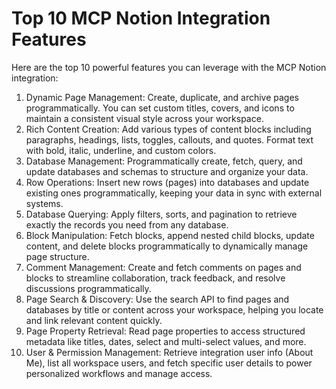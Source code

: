# Top 10 MCP Notion Integration Features

Here are the top 10 powerful features you can leverage with the MCP Notion integration:

1. Dynamic Page Management: Create, duplicate, and archive pages programmatically. You can set custom titles, covers, and icons to maintain a consistent visual style across your workspace.
2. Rich Content Creation: Add various types of content blocks including paragraphs, headings, lists, toggles, callouts, and quotes. Format text with bold, italic, underline, and custom colors.
3. Database Management: Programmatically create, fetch, query, and update databases and schemas to structure and organize your data.
4. Row Operations: Insert new rows (pages) into databases and update existing ones programmatically, keeping your data in sync with external systems.
5. Database Querying: Apply filters, sorts, and pagination to retrieve exactly the records you need from any database.
6. Block Manipulation: Fetch blocks, append nested child blocks, update content, and delete blocks programmatically to dynamically manage page structure.
7. Comment Management: Create and fetch comments on pages and blocks to streamline collaboration, track feedback, and resolve discussions programmatically.
8. Page Search & Discovery: Use the search API to find pages and databases by title or content across your workspace, helping you locate and link relevant content quickly.
9. Page Property Retrieval: Read page properties to access structured metadata like titles, dates, select and multi-select values, and more.
10. User & Permission Management: Retrieve integration user info (About Me), list all workspace users, and fetch specific user details to power personalized workflows and manage access. 